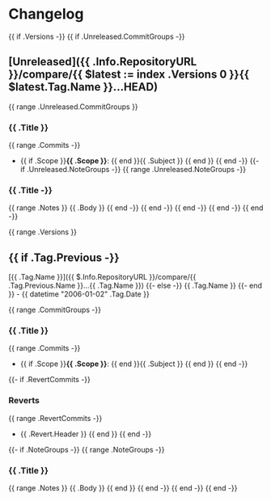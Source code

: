 # Changelog

{{ if .Versions -}}
{{ if .Unreleased.CommitGroups -}}

## [Unreleased]({{ .Info.RepositoryURL }}/compare/{{ $latest := index .Versions 0 }}{{ $latest.Tag.Name }}...HEAD)

{{ range .Unreleased.CommitGroups }}

### {{ .Title }}

{{ range .Commits -}}

- {{ if .Scope }}**{{ .Scope }}**: {{ end }}{{ .Subject }}
  {{ end }}
  {{ end -}}
  {{- if .Unreleased.NoteGroups -}}
  {{ range .Unreleased.NoteGroups -}}

### {{ .Title -}}

{{ range .Notes }}
{{ .Body }}
{{ end -}}
{{ end -}}
{{ end -}}
{{ end -}}
{{ end -}}

{{ range .Versions }}

## {{ if .Tag.Previous -}}

[{{ .Tag.Name }}]({{ $.Info.RepositoryURL }}/compare/{{ .Tag.Previous.Name }}...{{ .Tag.Name }})
{{- else -}}
{{ .Tag.Name }}
{{- end }} - {{ datetime "2006-01-02" .Tag.Date }}

{{ range .CommitGroups -}}

### {{ .Title }}

{{ range .Commits -}}

- {{ if .Scope }}**{{ .Scope }}**: {{ end }}{{ .Subject }}
  {{ end }}
  {{ end -}}

{{- if .RevertCommits -}}

### Reverts

{{ range .RevertCommits -}}

- {{ .Revert.Header }}
  {{ end }}
  {{ end -}}

{{- if .NoteGroups -}}
{{ range .NoteGroups -}}

### {{ .Title }}

{{ range .Notes }}
{{ .Body }}
{{ end }}
{{ end -}}
{{ end -}}
{{ end -}}

